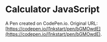 # Calculator JavaScript

A Pen created on CodePen.io. Original URL: [https://codepen.io/l1nkstart/pen/bGMOwdE](https://codepen.io/l1nkstart/pen/bGMOwdE).


